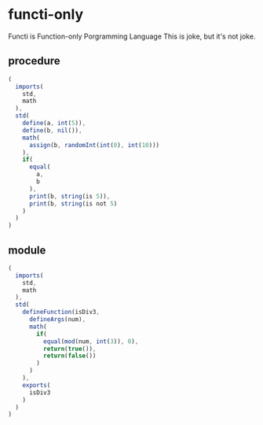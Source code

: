 # functi-only
Functi is Function-only Porgramming Language
This is joke, but it's not joke.

## procedure
```javascript
(
  imports(
    std,
    math
  ),
  std(
    define(a, int(5)),
    define(b, nil()),
    math(
      assign(b, randomInt(int(0), int(10)))
    ),
    if(
      equal(
        a,
        b
      ),
      print(b, string(is 5)),
      print(b, string(is not 5)
    )
  )
)
```

## module
```javascript
(
  imports(
    std,
    math
  ),
  std(
    defineFunction(isDiv3,
      defineArgs(num),
      math(
        if(
          equal(mod(num, int(3)), 0),
          return(true()),
          return(false())
        )
      )
    ),
    exports(
      isDiv3
    )
  )
)
```
